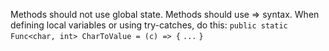 Methods should not use global state.
Methods should use => syntax. When defining local variables or using try-catches, do this:
    `public static Func<char, int> CharToValue = (c) => {`
        `...`
    `}`
